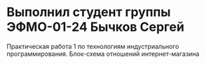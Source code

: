# Выполнил студент группы ЭФМО-01-24 Бычков Сергей
Практическая работа 1 по технологиям индустриального программирования. Блок-схема отношений интернет-магазина
